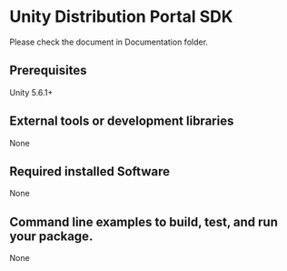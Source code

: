 # Unity Distribution Portal SDK 
Please check the document in Documentation folder.

## Prerequisites
Unity 5.6.1+

## External tools or development libraries
None
## Required installed Software
None
## Command line examples to build, test, and run your package.
None